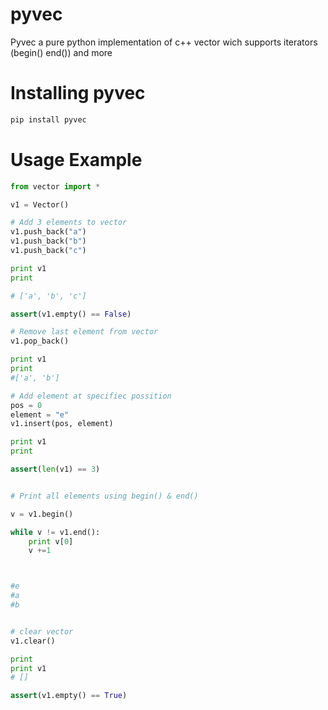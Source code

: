 # pyvec

Pyvec a pure python implementation of c++ vector wich supports iterators (begin() end()) and more

# Installing pyvec

```bash
pip install pyvec
```

# Usage Example

```python
from vector import *

v1 = Vector()

# Add 3 elements to vector
v1.push_back("a")
v1.push_back("b")
v1.push_back("c")

print v1
print

# ['a', 'b', 'c']

assert(v1.empty() == False)

# Remove last element from vector
v1.pop_back()

print v1 
print
#['a', 'b']

# Add element at specifiec possition
pos = 0
element = "e"
v1.insert(pos, element)

print v1
print

assert(len(v1) == 3)


# Print all elements using begin() & end()

v = v1.begin()

while v != v1.end():
    print v[0]
    v +=1



#e
#a
#b


# clear vector 
v1.clear()

print
print v1 
# []

assert(v1.empty() == True)
```
